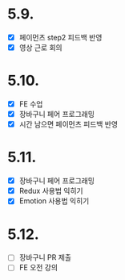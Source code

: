 # 5.9.

- [x] 페이먼츠 step2 피드백 반영
- [x] 영상 근로 회의

# 5.10.

- [x] FE 수업
- [x] 장바구니 페어 프로그래밍
- [x] 시간 남으면 페이먼츠 피드백 반영

# 5.11.

- [x] 장바구니 페어 프로그래밍
- [x] Redux 사용법 익히기
- [x] Emotion 사용법 익히기

# 5.12.

- [ ] 장바구니 PR 제출
- [ ] FE 오전 강의
